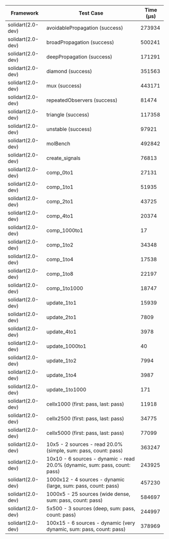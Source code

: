 | Framework | Test Case | Time (μs) |
| --- | --- | --- |
| solidart(2.0-dev) | avoidablePropagation (success) | 273934 |
| solidart(2.0-dev) | broadPropagation (success) | 500241 |
| solidart(2.0-dev) | deepPropagation (success) | 171291 |
| solidart(2.0-dev) | diamond (success) | 351563 |
| solidart(2.0-dev) | mux (success) | 443171 |
| solidart(2.0-dev) | repeatedObservers (success) | 81474 |
| solidart(2.0-dev) | triangle (success) | 117358 |
| solidart(2.0-dev) | unstable (success) | 97921 |
| solidart(2.0-dev) | molBench | 492842 |
| solidart(2.0-dev) | create_signals | 76813 |
| solidart(2.0-dev) | comp_0to1 | 27131 |
| solidart(2.0-dev) | comp_1to1 | 51935 |
| solidart(2.0-dev) | comp_2to1 | 43725 |
| solidart(2.0-dev) | comp_4to1 | 20374 |
| solidart(2.0-dev) | comp_1000to1 | 17 |
| solidart(2.0-dev) | comp_1to2 | 34348 |
| solidart(2.0-dev) | comp_1to4 | 17538 |
| solidart(2.0-dev) | comp_1to8 | 22197 |
| solidart(2.0-dev) | comp_1to1000 | 18747 |
| solidart(2.0-dev) | update_1to1 | 15939 |
| solidart(2.0-dev) | update_2to1 | 7809 |
| solidart(2.0-dev) | update_4to1 | 3978 |
| solidart(2.0-dev) | update_1000to1 | 40 |
| solidart(2.0-dev) | update_1to2 | 7994 |
| solidart(2.0-dev) | update_1to4 | 3987 |
| solidart(2.0-dev) | update_1to1000 | 171 |
| solidart(2.0-dev) | cellx1000 (first: pass, last: pass) | 11918 |
| solidart(2.0-dev) | cellx2500 (first: pass, last: pass) | 34775 |
| solidart(2.0-dev) | cellx5000 (first: pass, last: pass) | 77099 |
| solidart(2.0-dev) | 10x5 - 2 sources - read 20.0% (simple, sum: pass, count: pass) | 363247 |
| solidart(2.0-dev) | 10x10 - 6 sources - dynamic - read 20.0% (dynamic, sum: pass, count: pass) | 243925 |
| solidart(2.0-dev) | 1000x12 - 4 sources - dynamic (large, sum: pass, count: pass) | 457230 |
| solidart(2.0-dev) | 1000x5 - 25 sources (wide dense, sum: pass, count: pass) | 584697 |
| solidart(2.0-dev) | 5x500 - 3 sources (deep, sum: pass, count: pass) | 244997 |
| solidart(2.0-dev) | 100x15 - 6 sources - dynamic (very dynamic, sum: pass, count: pass) | 378969 |
